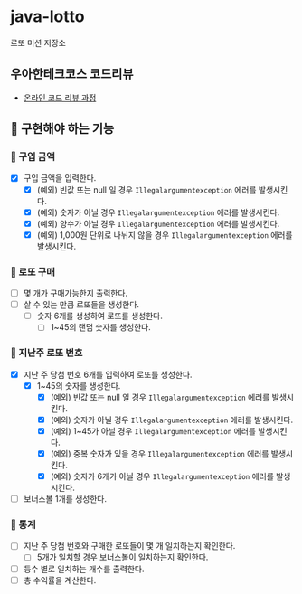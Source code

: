 # java-lotto

로또 미션 저장소

## 우아한테크코스 코드리뷰

- [온라인 코드 리뷰 과정](https://github.com/woowacourse/woowacourse-docs/blob/master/maincourse/README.md)

## 🎱 구현해야 하는 기능

### 📌 구입 금액
- [x] 구입 금액을 입력한다.
  - [x] (예외) 빈값 또는 null 일 경우 `Illegalargumentexception` 에러를 발생시킨다.
  - [x] (예외) 숫자가 아닐 경우 `Illegalargumentexception` 에러를 발생시킨다.
  - [x] (예외) 양수가 아닐 경우 `Illegalargumentexception` 에러를 발생시킨다.
  - [x] (예외) 1,000원 단위로 나뉘지 않을 경우 `Illegalargumentexception` 에러를 발생시킨다.

### 📌 로또 구매
- [ ] 몇 개가 구매가능한지 출력한다.
- [ ] 살 수 있는 만큼 로또들을 생성한다.
  - [ ] 숫자 6개를 생성하여 로또를 생성한다.
    - [ ] 1~45의 랜덤 숫자를 생성한다.

### 📌 지난주 로또 번호
- [x] 지난 주 당첨 번호 6개를 입력하여 로또를 생성한다.
  - [x] 1~45의 숫자를 생성한다.
    - [x] (예외) 빈값 또는 null 일 경우 `Illegalargumentexception` 에러를 발생시킨다.
    - [x] (예외) 숫자가 아닐 경우 `Illegalargumentexception` 에러를 발생시킨다.
    - [x] (예외) 1~45가 아닐 경우 `Illegalargumentexception` 에러를 발생시킨다.
    - [x] (예외) 중복 숫자가 있을 경우 `Illegalargumentexception` 에러를 발생시킨다.
    - [x] (예외) 숫자가 6개가 아닐 경우 `Illegalargumentexception` 에러를 발생시킨다.
- [ ] 보너스볼 1개를 생성한다.

### 📌 통계
- [ ] 지난 주 당첨 번호와 구매한 로또들이 몇 개 일치하는지 확인한다.
  - [ ] 5개가 일치할 경우 보너스볼이 일치하는지 확인한다.
- [ ] 등수 별로 일치하는 개수를 출력한다.
- [ ] 총 수익률을 계산한다.